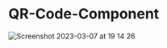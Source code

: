 # QR-Code-Component
![Screenshot 2023-03-07 at 19 14 26](https://user-images.githubusercontent.com/109503296/223483409-42b26a31-75d4-47bb-90c0-6789c2399321.png)
